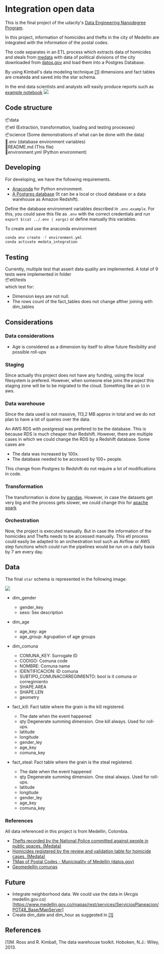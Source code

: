 # Integration open data

This is the final project of the udacity's
[Data Engineering Nanodegree Program](https://www.udacity.com/course/data-engineer-nanodegree--nd027?utm_source=gsem_brand&utm_medium=ads_r&utm_campaign=12908423264_c_individuals&utm_term=123085792713&utm_keyword=nanodegree%20data%20engineer_e&gclid=CjwKCAjws8yUBhA1EiwAi_tpERI2Q4lWT-GS2_nJVLj272T1eeszn_Ow11sOMNzrOseyS89JrYxLHhoCnlEQAvD_BwE).  
  
In this project, information of homicides and thefts in the city of Medellin
are integrated with the information of the postal codes.  

The code separates in an ETL process which extracts data of homicides and
steals from  [medata](http://medata.gov.co/) with data of political divisions
of the city downloaded from
[datos.gov](https://www.datos.gov.co/Ordenamiento-Territorial/)
and load them into a Postgres Database.  
  
By using Kimball's data modeling technique [[1]](#1) dimensions and fact tables
are createda and saved into the star schema.

In the end data scientists and analysts will easily produce reports such as
[example notebook](science/demonstration.ipynb)
![](imgs/kills_by_comuna.png)

## Code structure
📦data  
📦etl (Extraction, transformation, loading and testing processes)  
📦science (Some demonstrations of what can be done with the data)  
📜.env (database environment variables)  
📜README.md (This file)  
📜environment.yml (Python environment)  


## Developing

For developing, we have the following requirements.
- [Anaconda](https://www.anaconda.com/) for Python environment.
- [A Postgres database](https://www.postgresql.org/) (It can be a local or cloud database or a data warehouse as Amazon Redshift).  
  
Define the database environment variables described in `.env.example`.
For this, you could save this file as `.env` with the correct credentials and
run `export $(cat ../.env | xargs)` or define manually this variables.  
  
To create and use the anaconda environment
```bash
conda env create -f environment.yml
conda activate medata_integration
```
## Testing

Currently, multiple test that assert data quality are implemented.
A total of 9 tests were implemented in folder  
📦etl/tests  
which test for:
- Dimension keys are not null.
- The rows count of the fact_tables does not change afther joining with
dim_tables

## Considerations

### Data considerations

- Age is considered as a dimension by itself to allow future flexibility and
possible roll-ups

### Staging

Since actually this project does not have any funding, using the local
filesystem is prefered. However, when someone else joins the project
this staging zone will be to be migrated to the cloud. Something like an `S3`
in aws.

### Data warehouse

Since the data used is not massive, 113,2 MB approx in total and we
do not plan to have a lot of queries over the data.

An AWS RDS with postgresql was prefered to be the database. This is because
RDS is much cheaper than Redshift. However, there are multiple cases in which
we could change the RDS by a Redshift database. Some cases are
- The data was increased by 100x.
- The database needed to be accessed by 100+ people.
  
This change from Postgres to Redshift do not require a lot of modifications
in code.

### Transformation

The transformation is done by [pandas](https://pandas.pydata.org/). However,
in case the datasets get very big and the process gets slower, we could change
this for [apache spark](https://spark.apache.org/)

### Orchestration

Now, the project is executed manually. But in case the information of the
homicides and Thefts needs to be accessed manually. This etl process could
easily be adapted to an orchestration tool such as Airflow or
AWS step functions which could run the pipelines would be run
on a daily basis by 7 am every day.



## Data
The final `star` schema is represented in the following image:

![](imgs/schema_star.png)

- dim_gender
  - gender_key
  - sexo: Sex description
- dim_age
  - age_key: age 
  - age_group: Agrupation of age groups
- dim_comuna
  - COMUNA_KEY: Surrogate ID
  - CODIGO: Comuna code
  - NOMBRE: Comuna name
  - IDENTIFICACION: ID comuna
  - SUBTIPO_COMUNACORREGIMIENTO: bool is it comuna or corregimiento
  - SHAPE.AREA
  - SHAPE.LEN
  - geometry

- fact_kill: Fact table where the grain is the kill registered.
  - The date when the event happened
  - qty   Degenerate summing dimension. One kill always. Used for roll-ups.
  - latitude
  - longitude
  - gender_ley
  - age_key
  - comuna_key

- fact_steal: Fact table where the grain is the steal registered.
  - The date when the event happened
  - qty   Degenerate summing dimension. One steal always. Used for roll-ups.
  - latitude
  - longitude
  - gender_ley
  - age_key
  - comuna_key

### References

All data referenced in this project is from Medellín, Colombia.  

- [Thefts recorded by the National Police committed against people in public spaces. (Medata)](http://medata.gov.co/dataset/hurto-persona)
- [Homicides registered by the review and validation table for homicide cases. (Medata)](http://medata.gov.co/dataset/homicidio)
- [TMap of Postal Codes - Municipality of Medellín (datos.gov)](https://www.datos.gov.co/Ordenamiento-Territorial/Mapa-de-C-digos-Postales-Municipio-de-Medell-n/9z4i-tgzy)
- [Geomedellin comunas](https://geomedellin-m-medellin.opendata.arcgis.com/datasets/7a8ad9f85799453e9dab4dc0c8c80bb3_3/api)


## Future

- Integrate neighborhood data. We could use the data in (Arcgis medellin.gov.co)[https://www.medellin.gov.co/mapas/rest/services/ServiciosPlaneacion/POT48_Base/MapServer]
- Create dim_date and dim_hour as suggested in [[1]](#1)

## References

<a id="1">[1]</a>M. Ross and R. Kimball, The data warehouse toolkit. Hoboken, N.J.: Wiley, 2013.
